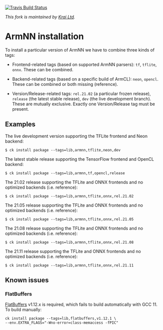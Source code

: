 [![Travis Build Status](https://travis-ci.org/ctuning/ck-armnn.svg?branch=master)](https://travis-ci.org/ctuning/ck-armnn)

*This fork is maintained by [Krai Ltd](https://krai.ai).*

# ArmNN installation

To install a particular version of ArmNN we have to combine three kinds of tags:

- Frontend-related tags (based on supported ArmNN parsers): `tf`, `tflite`, `onnx`. These can be combined.

- Backend-related tags (based on a specific build of ArmCL): `neon`, `opencl`. These can be combined or both missing (reference).

- Version/Release-related tags: `rel.21.02` (a particular frozen release), `release` (the latest stable release), `dev` (the live development branch). These are mutually exclusive. Exactly one Version/Release tag must be present.

## Examples

The live development version supporting the TFLite frontend and Neon backend:
```
$ ck install package --tags=lib,armnn,tflite,neon,dev
```

The latest stable release supporting the TensorFlow frontend and OpenCL backend:
```
$ ck install package --tags=lib,armnn,tf,opencl,release
```

The 21.02 release supporting the TFLite and ONNX frontends and no optimized backends (i.e. reference):
```
$ ck install package --tags=lib,armnn,tflite,onnx,rel.21.02
```
The 21.05 release supporting the TFLite and ONNX frontends and no optimized backends (i.e. reference):
```
$ ck install package --tags=lib,armnn,tflite,onnx,rel.21.05
```
The 21.08 release supporting the TFLite and ONNX frontends and no optimized backends (i.e. reference):
```
$ ck install package --tags=lib,armnn,tflite,onnx,rel.21.08
```
The 21.11 release supporting the TFLite and ONNX frontends and no optimized backends (i.e. reference):
```
$ ck install package --tags=lib,armnn,tflite,onnx,rel.21.11
```

## Known issues

### FlatBuffers

[FlatBuffers](https://github.com/google/flatbuffers/) v1.12.x is required,
which fails to build automatically with GCC 11. To build manually:

```
ck install package --tags=lib,flatbuffers,v1.12.1 \
--env.EXTRA_FLAGS="-Wno-error=class-memaccess -fPIC"
```
